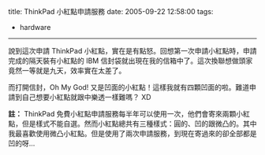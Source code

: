 title: ThinkPad 小紅點申請服務
date: 2005-09-22 12:58:00
tags: 
- hardware
---

說到這次申請 ThinkPad 小紅點，實在是有點怒。回想第一次申請小紅點時，申請完成的隔天裝有小紅點的 IBM 信封袋就出現在我的信箱中了。這次換聯想做頭家竟然一等就是九天，效率實在太差了。

而打開信封，Oh My God! 又是凹面的小紅點！這樣我就有四顆凹面的啦。難道申請到自己想要小紅點就跟中樂透一樣難嗎？ XD

**註：**
ThinkPad 免費小紅點申請服務每半年可以使用一次，他們會寄來兩顆小紅點，但是樣式不能自選。然而小紅點總共有三種樣式：圓的、凹的跟微凸的。其中我最喜歡使用微凸小紅點。但是使用了兩次申請服務，到現在寄過來的卻全部都是凹的呀...